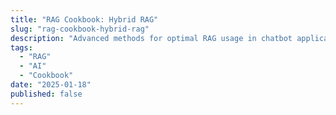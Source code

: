 ```yaml
---
title: "RAG Cookbook: Hybrid RAG"
slug: "rag-cookbook-hybrid-rag"
description: "Advanced methods for optimal RAG usage in chatbot applications"
tags:
  - "RAG"
  - "AI"
  - "Cookbook"
date: "2025-01-18"
published: false
---
```

